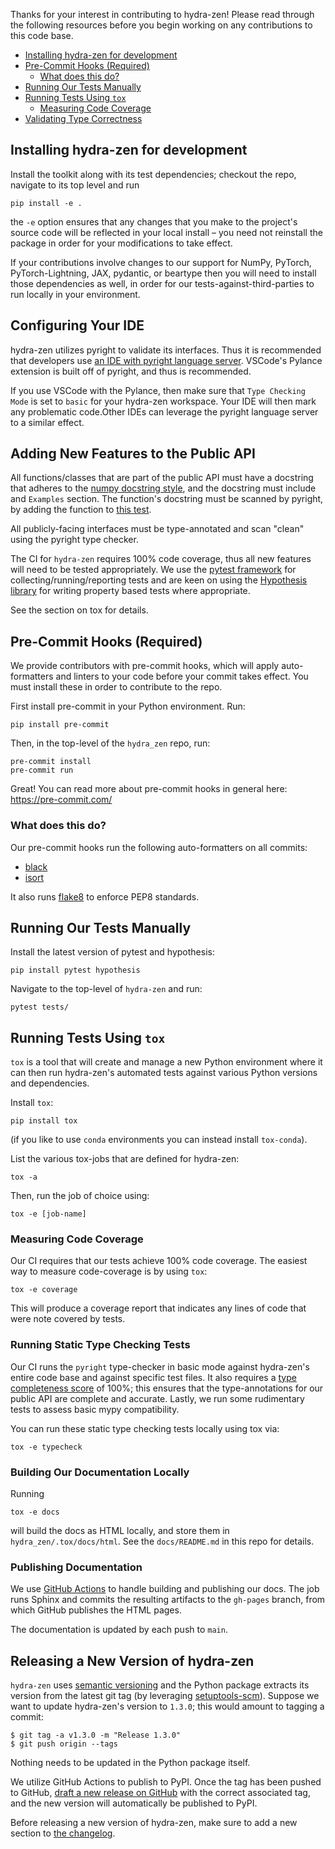 Thanks for your interest in contributing to hydra-zen! Please read 
through the following resources before you begin working on any contributions to this 
code base.


- [Installing hydra-zen for development](#installing-hydra-zen-for-development)
- [Pre-Commit Hooks (Required)](#pre-commit-hooks-required)
  - [What does this do?](#what-does-this-do)
- [Running Our Tests Manually](#running-our-tests-manually)
- [Running Tests Using `tox`](#running-tests-using-tox)
  - [Measuring Code Coverage](#measuring-code-coverage)
- [Validating Type Correctness](#validating-type-correctness)
  

## Installing hydra-zen for development

Install the toolkit along with its test dependencies; checkout the repo, navigate to its top level and run

```shell
pip install -e .
```

the `-e` option ensures that any changes that you make to the project's source code will be reflected in your local install – you need not reinstall the package in order for your modifications to take effect.

If your contributions involve changes to our support for NumPy, PyTorch, PyTorch-Lightning, JAX, pydantic, or beartype then you will need to install those dependencies as well, in order for our tests-against-third-parties to run locally in your environment.

## Configuring Your IDE

hydra-zen utilizes pyright to validate its interfaces. Thus it is recommended that developers use [an IDE with pyright language server](https://github.com/microsoft/pyright#installation). VSCode's Pylance extension is built off of pyright, and thus is recommended.

If you use VSCode with the Pylance, then make sure that `Type Checking Mode` is set to `basic` for your hydra-zen workspace. Your IDE will then mark any problematic code.Other IDEs can leverage the pyright language server to a similar effect. 


## Adding New Features to the Public API

All functions/classes that are part of the public API must have a docstring that adheres to the [numpy docstring style](https://numpydoc.readthedocs.io/en/latest/format.html), and the docstring must include and `Examples` section. The function's docstring must be scanned by pyright, by adding the function to [this test](https://github.com/mit-ll-responsible-ai/hydra-zen/blob/main/tests/test_docstrings.py).

All publicly-facing interfaces must be type-annotated and scan "clean" using the pyright type checker.

The CI for `hydra-zen` requires 100% code coverage, thus all new features will need to be tested appropriately. We use the [pytest framework](https://docs.pytest.org/en/7.2.x/) for collecting/running/reporting tests and are keen on using the [Hypothesis library](https://hypothesis.readthedocs.io/en/latest/) for writing property based tests where appropriate.

See the section on tox for details.

## Pre-Commit Hooks (Required)

We provide contributors with pre-commit hooks, which will apply auto-formatters and 
linters to your code before your commit takes effect. You must install these in order to contribute to the repo.

First install pre-commit in your Python environment. Run:

```console
pip install pre-commit
```

Then, in the top-level of the `hydra_zen` repo, run:

```console
pre-commit install
pre-commit run
```

Great! You can read more about pre-commit hooks in general here: https://pre-commit.com/

### What does this do?

Our pre-commit hooks run the following auto-formatters on all commits:
- [black](https://black.readthedocs.io/en/stable/)
- [isort](https://pycqa.github.io/isort/)

It also runs [flake8](https://github.com/PyCQA/flake8) to enforce PEP8 standards.

## Running Our Tests Manually

Install the latest version of pytest and hypothesis:

```console
pip install pytest hypothesis
```

Navigate to the top-level of `hydra-zen` and run:

```console
pytest tests/
```

## Running Tests Using `tox`

`tox` is a tool that will create and manage a new Python environment where it can then run hydra-zen's
automated tests against various Python versions and dependencies.

Install `tox`:

```console
pip install tox
```

(if you like to use `conda` environments you can instead install `tox-conda`).

List the various tox-jobs that are defined for hydra-zen:

```console
tox -a
```

Then, run the job of choice using:

```console
tox -e [job-name]
```


### Measuring Code Coverage

Our CI requires that our tests achieve 100% code coverage. The easiest way to measure
code-coverage is by using `tox`:

```console
tox -e coverage
```

This will produce a coverage report that indicates any lines of code that were note covered by tests.


### Running Static Type Checking Tests

Our CI runs the `pyright` type-checker in basic mode against hydra-zen's entire code base and against specific test files. It also requires a [type completeness score](https://github.com/microsoft/pyright/blob/92b4028cd5fd483efcf3f1cdb8597b2d4edd8866/docs/typed-libraries.md#verifying-type-completeness) of 100%; this ensures that the type-annotations for our public API are complete and accurate. Lastly, we run some rudimentary tests to assess basic mypy compatibility. 

You can run these static type checking tests locally using tox via:

```console
tox -e typecheck
```

### Building Our Documentation Locally

Running 

```console
tox -e docs
```

will build the docs as HTML locally, and store them in `hydra_zen/.tox/docs/html`. See the `docs/README.md` in this repo for details.

### Publishing Documentation

We use [GitHub Actions](https://github.com/mit-ll-responsible-ai/hydra-zen/blob/main/.github/workflows/publish_docs.yml) to handle building and publishing our docs. The job runs Sphinx and commits the resulting artifacts to the `gh-pages` branch, from which GitHub publishes the HTML pages.

The documentation is updated by each push to `main`.

## Releasing a New Version of hydra-zen

`hydra-zen` uses [semantic versioning](https://semver.org/) and the Python package extracts its version from the latest git tag (by leveraging [setuptools-scm](https://pypi.org/project/setuptools-scm/)). Suppose we want to update hydra-zen's version to `1.3.0`; this would amount to tagging a commit:

```console
$ git tag -a v1.3.0 -m "Release 1.3.0"
$ git push origin --tags
```

Nothing needs to be updated in the Python package itself.

We utilize GitHub Actions to publish to PyPI. Once the tag has been pushed to GitHub, [draft a new release on GitHub](https://github.com/mit-ll-responsible-ai/hydra-zen/releases) with the correct associated tag, and the new version will automatically be published to PyPI.

Before releasing a new version of hydra-zen, make sure to add a new section to [the changelog](https://github.com/mit-ll-responsible-ai/hydra-zen/blob/main/docs/source/changes.rst).
